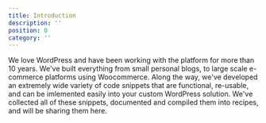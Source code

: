 ```yaml
---
title: Introduction
description: ''
position: 0
category: ''
---
```

We love WordPress and have been working with the platform for more than 10 years. We've built everything from small personal blogs, to large scale e-commerce platforms using Woocommerce. Along the way, we've developed an extremely wide variety of code snippets that are functional, re-usable, and can be imlemented easily into your custom WordPress solution. We've collected all of these snippets, documented and compiled them into recipes, and will be sharing them here.